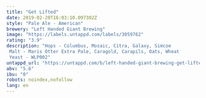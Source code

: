 ```yaml
---
title: "Get Lifted"
date: 2019-02-20T16:03:10.097302Z
style: "Pale Ale - American"
brewery: "Left Handed Giant Brewing"
image: "https://labels.untappd.com/labels/3059762"
rating: "3.9"
description: "Hops - Columbus, Mosaic, Citra, Galaxy, Simcoe Malt - Maris Otter Extra Pale, Caragold, Carapils, Oats, Wheat Yeast - WLP002"
untappd_url: "https://untappd.com/b/left-handed-giant-brewing-get-lifted/3059762"
abv: "5.6"
ibu: "0"
robots: noindex,nofollow
lang: en
---
```

